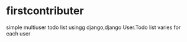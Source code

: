 # firstcontributer
simple multiuser todo list usingg django,django User.Todo list varies for each user

